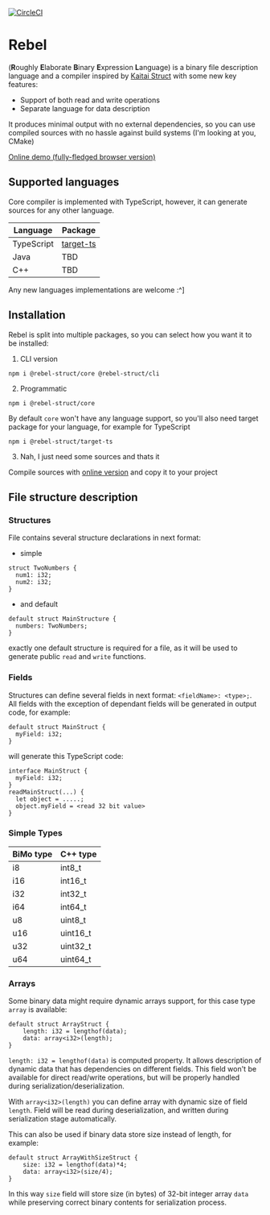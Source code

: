 [![CircleCI](https://circleci.com/gh/Solant/rebel/tree/master.svg?style=svg)](https://circleci.com/gh/Solant/rebel/tree/master)
# Rebel
(<b>R</b>oughly <b>E</b>laborate <b>B</b>inary <b>E</b>xpression <b>L</b>anguage) is a binary file description language and a compiler inspired by [Kaitai Struct](https://kaitai.io/) with some new key features:

* Support of both read and write operations
* Separate language for data description

It produces minimal output with no external dependencies, so you can use compiled sources with no hassle against build systems (I'm looking at you, CMake)

[Online demo (fully-fledged browser version)](https://bimo-online.netlify.com/)

## Supported languages
Core compiler is implemented with TypeScript, however, it can generate sources for any other language.

| Language | Package |
|----------|---------|
| TypeScript | [target-ts](https://github.com/Solant/rebel/tree/master/packages/target-ts) |
| Java | TBD |
| C++ | TBD |

Any new languages implementations are welcome :^]

## Installation
Rebel is split into multiple packages, so you can select how you want it to be installed:
1. CLI version
```
npm i @rebel-struct/core @rebel-struct/cli
```
2. Programmatic
```
npm i @rebel-struct/core
```

By default `core` won't have any language support, so you'll also need target package for your language, for example for TypeScript
```
npm i @rebel-struct/target-ts
```
3. Nah, I just need some sources and thats it

Compile sources with [online version](https://bimo-online.netlify.com/) and copy it to your project


## File structure description

### Structures
File contains several structure declarations in next format:
* simple
```
struct TwoNumbers {
  num1: i32;
  num2: i32;
}
```
* and default
```
default struct MainStructure {
  numbers: TwoNumbers;
}
```
exactly one default structure is required for a file, as it will be used to generate public `read` and `write` functions.

### Fields
Structures can define several fields in next format: `<fieldName>: <type>;`. All fields with the exception of dependant fields will be generated in output code, for example:
```
default struct MainStruct {
  myField: i32;
}
```
will generate this TypeScript code:
```
interface MainStruct {
  myField: i32;
}
readMainStruct(...) {
  let object = .....;
  object.myField = <read 32 bit value>
}
```

### Simple Types
| BiMo type | C++ type|
|-----------|--------|
| i8        | int8_t |
| i16       | int16_t|
| i32       | int32_t|
| i64       | int64_t|
| u8        |uint8_t |
| u16       |uint16_t|
| u32       |uint32_t|
| u64       |uint64_t|

### Arrays
Some binary data might require dynamic arrays support, for this case type `array` is available:
```
default struct ArrayStruct {
    length: i32 = lengthof(data);
    data: array<i32>(length);
}
```

`length: i32 = lengthof(data)` is computed property. It allows description of dynamic data that has dependencies on different fields.
This field won't be available for direct read/write operations, but will be properly handled during serialization/deserialization.

With `array<i32>(length)` you can define array with dynamic size of field `length`. Field will be read during deserialization, and written during serialization stage automatically.

This can also be used if binary data store size instead of length, for example:
```
default struct ArrayWithSizeStruct {
    size: i32 = lengthof(data)*4;
    data: array<i32>(size/4);
}
```
In this way `size` field will store size (in bytes) of 32-bit integer array `data` while preserving correct binary contents for serialization process. 
